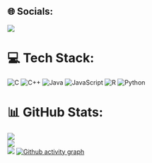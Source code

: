 
## 🌐 Socials:
[![](https://visitcount.itsvg.in/api?id=lamisgosu11&icon=5&color=12)](https://visitcount.itsvg.in)
# 💻 Tech Stack:
![C](https://img.shields.io/badge/c-%2300599C.svg?style=flat&logo=c&logoColor=white) ![C++](https://img.shields.io/badge/c++-%2300599C.svg?style=flat&logo=c%2B%2B&logoColor=white) ![Java](https://img.shields.io/badge/java-%23ED8B00.svg?style=flat&logo=java&logoColor=white) ![JavaScript](https://img.shields.io/badge/javascript-%23323330.svg?style=flat&logo=javascript&logoColor=%23F7DF1E) ![R](https://img.shields.io/badge/r-%23276DC3.svg?style=flat&logo=r&logoColor=white) ![Python](https://img.shields.io/badge/python-3670A0?style=flat&logo=python&logoColor=ffdd54)
# 📊 GitHub Stats:
![](https://github-readme-stats.vercel.app/api?username=lamisgosu11&theme=ayu-mirage&hide_border=false&include_all_commits=true&count_private=true)<br/>
![](https://github-readme-streak-stats.herokuapp.com/?user=lamisgosu11&theme=ayu-mirage&hide_border=false)<br/>
![](https://github-readme-stats.vercel.app/api/top-langs/?username=lamisgosu11&theme=ayu-mirage&hide_border=false&include_all_commits=true&count_private=true&layout=compact)
[![Github activity graph](https://github-readme-activity-graph.cyclic.app/graph?username=lamisgosu11&theme=merko)](https://github.com/ashutosh00710/github-readme-activity-graph)

<!-- Proudly created with GPRM ( https://gprm.itsvg.in ) -->
